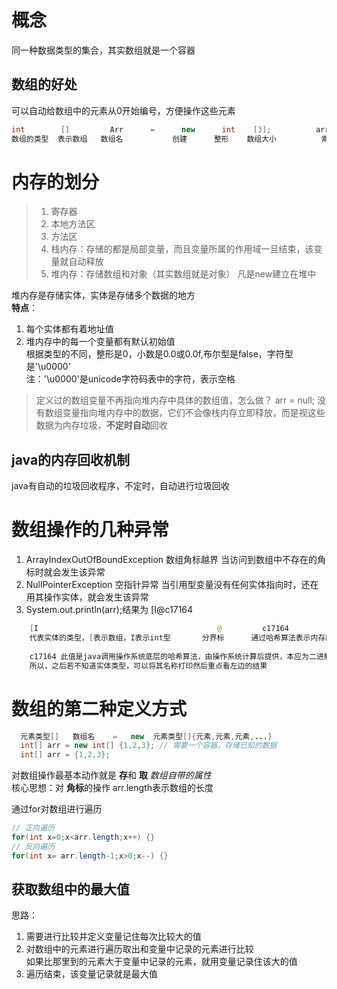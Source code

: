 # 概念
同一种数据类型的集合，其实数组就是一个容器  

## 数组的好处
可以自动给数组中的元素从0开始编号，方便操作这些元素  

```java
int        []         Arr      =      new      int    [3];          arr[0]  =  0;
数组的类型  表示数组   数组名           创建      整形    数组大小          索引，也叫角标  
```

# 内存的划分
> 1. 寄存器  
> 2. 本地方法区  
> 3. 方法区  
> 4. 栈内存：存储的都是局部变量，而且变量所属的作用域一旦结束，该变量就自动释放    
> 5. 堆内存：存储数组和对象（其实数组就是对象）  凡是new建立在堆中

堆内存是存储实体，实体是存储多个数据的地方  
**特点**：  
1. 每个实体都有着地址值  
2. 堆内存中的每一个变量都有默认初始值  
   根据类型的不同，整形是0，小数是0.0或0.0f,布尔型是false，字符型是'\u0000'  
注：'\u0000'是unicode字符码表中的字符，表示空格  

> 定义过的数组变量不再指向堆内存中具体的数组值，怎么做？
  arr = null;
> 没有数组变量指向堆内存中的数据，它们不会像栈内存立即释放，而是视这些数据为内存垃圾，**不定时自动**回收  

## java的内存回收机制
java有自动的垃圾回收程序，不定时，自动进行垃圾回收  

#  数组操作的几种异常
1. ArrayIndexOutOfBoundException 数组角标越界 当访问到数组中不存在的角标时就会发生该异常  
2. NullPointerException 空指针异常 当引用型变量没有任何实体指向时，还在用其操作实体，就会发生该异常  
3. System.out.println(arr);结果为 [I@c17164  
```java
    [I                                        @         c17164
    代表实体的类型，[表示数组，I表示int型       分界标      通过哈希算法表示内存的地址
    
    c17164 此值是java调用操作系统底层的哈希算法，由操作系统计算后提供，本应为二进制，为方便观看转化为十六进制  
    所以，之后若不知道实体类型，可以将其名称打印然后重点看左边的结果  
```
# 数组的第二种定义方式
```java
  元素类型[]   数组名    =   new  元素类型[]{元素,元素,元素,...}
  int[] arr = new int[] {1,2,3}; // 需要一个容器，存储已知的数据
  int[] arr = {1,2,3};
```
对数组操作最基本动作就是 **存**和 **取**  *数组自带的属性*  
核心思想：对 **角标**的操作  arr.length表示数组的长度  

通过for对数组进行遍历  
```java
// 正向遍历
for(int x=0;x<arr.length;x++) {}  
// 反向遍历
for(int x= arr.length-1;x>0;x--) {}
```
## 获取数组中的最大值
思路：
1. 需要进行比较并定义变量记住每次比较大的值  
2. 对数组中的元素进行遍历取出和变量中记录的元素进行比较  
   如果比那里到的元素大于变量中记录的元素，就用变量记录住该大的值  
3. 遍历结束，该变量记录就是最大值  
